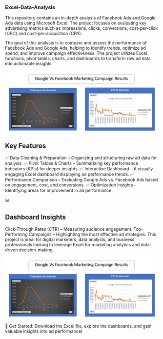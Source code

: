 ### Excel-Data-Analysis
This repository contains an in-depth analysis of Facebook Ads and Google Ads data using Microsoft Excel. The project focuses on evaluating key advertising metrics such as impressions, clicks, conversions, cost-per-click (CPC) and cost-per-acquisition (CPA).

The goal of this analysis is to compare and assess the performance of Facebook Ads and Google Ads, helping to identify trends, optimize ad spend, and improve campaign effectiveness. The project utilizes Excel functions, pivot tables, charts, and dashboards to transform raw ad data into actionable insights.

![Alt text](https://github.com/mbrook14/Excel-Data-Analysis/blob/main/Screenshot%202025-03-02%20222514.png)


## Key Features
✅ Data Cleaning & Preparation – Organizing and structuring raw ad data for analysis.
✅ Pivot Tables & Charts – Summarizing key performance indicators (KPIs) for deeper insights.
✅ Interactive Dashboard – A visually engaging Excel dashboard displaying ad performance trends.
✅ Performance Comparison – Evaluating Google Ads vs. Facebook Ads based on engagement, cost, and conversions.
✅ Optimization Insights – Identifying areas for improvement in ad performance.

📊 
## Dashboard Insights
Click-Through Rates (CTR) – Measuring audience engagement.
Top-Performing Campaigns – Highlighting the most effective ad strategies.
This project is ideal for digital marketers, data analysts, and business professionals looking to leverage Excel for marketing analytics and data-driven decision-making.

![Alt text](https://github.com/mbrook14/Excel-Data-Analysis/blob/main/Screenshot%202025-03-02%20222514.png)


🚀 Get Started: Download the Excel file, explore the dashboards, and gain valuable insights into ad performance!
